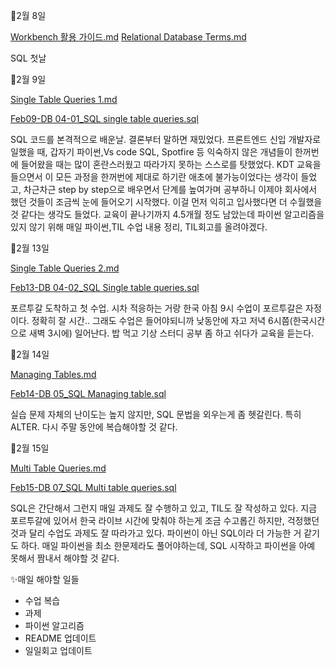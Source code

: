 📓2월 8일

[Workbench 활용 가이드.md](https://github.com/gata96/TIL/blob/master/MySQL/Workbench%20%ED%99%9C%EC%9A%A9%20%EA%B0%80%EC%9D%B4%EB%93%9C.md)
[Relational Database Terms.md](https://github.com/gata96/TIL/blob/master/MySQL/Relational%20Database%20Terms.md)

SQL 첫날

📓2월 9일

[Single Table Queries 1.md](https://github.com/gata96/TIL/blob/master/MySQL/Single%20Table%20Queries%201.md)

[Feb09-DB 04-01_SQL single table queries.sql](https://github.com/gata96/TIL/blob/master/MySQL/SQL_Practice/Feb09-DB%2004-01_SQL%20single%20table%20queries.sql)

SQL 코드를 본격적으로 배운날. 결론부터 말하면 재밌었다.
프론트엔드 신입 개발자로 일했을 때, 갑자기 파이썬,Vs code SQL, Spotfire 등 익숙하지 않은 개념들이 한꺼번에 들어왔을 때는 많이 혼란스러웠고 따라가지 못하는 스스로를 탓했었다. KDT 교육을 들으면서 이 모든 과정을 한꺼번에 제대로 하기란 애초에 불가능이었다는 생각이 들었고, 차근차근 step by step으로 배우면서 단계를 높여가며 공부하니 이제야 회사에서 했던 것들이 조금씩 눈에 들어오기 시작했다. 이걸 먼저 익히고 입사했다면 더 수월했을 것 같다는 생각도 들었다. 교육이 끝나기까지 4.5개월 정도 남았는데 파이썬 알고리즘을 있지 않기 위해 매일 파이썬,TIL 수업 내용 정리, TIL회고를 올려야겠다.

📓2월 13일

[Single Table Queries 2.md](https://github.com/gata96/TIL/blob/master/MySQL/Single%20Table%20Queries%202.md)

[Feb13-DB 04-02_SQL Single table queries.sql](https://github.com/gata96/TIL/blob/master/MySQL/SQL_Practice/Feb13-DB%2004-02_SQL%20Single%20table%20queries.sql)

포르투갈 도착하고 첫 수업. 시차 적응하는 거랑 한국 아침 9시 수업이 포르투갈은 자정이다. 정확히 잘 시간.. 그래도 수업은 들어야되니까 낮동안에 자고 저녁 6시쯤(한국시간으로 새벽 3시에) 일어난다. 밥 먹고 기상 스터디 공부 좀 하고 쉬다가 교육을 듣는다.


📓2월 14일

[Managing Tables.md](https://github.com/gata96/TIL/blob/master/MySQL/Managing%20Tables.md)

[Feb14-DB 05_SQL Managing table.sql](https://github.com/gata96/TIL/blob/master/MySQL/SQL_Practice/Feb14-DB%2005_SQL%20Managing%20table.sql)

실습 문제 자체의 난이도는 높지 않지만, SQL 문법을 외우는게 좀 헷갈린다. 특히 ALTER. 다시 주말 동안에 복습해야할 것 같다.

📓2월 15일

[Multi Table Queries.md](https://github.com/gata96/TIL/blob/master/MySQL/Multi%20Table%20Queries.md)

[Feb15-DB 07_SQL Multi table queries.sql](https://github.com/gata96/TIL/blob/master/MySQL/SQL_Practice/Feb15-DB%2007_SQL%20Multi%20table%20queries.sql)

SQL은 간단해서 그런지 매일 과제도 잘 수행하고 있고, TIL도 잘 작성하고 있다. 지금 포르투갈에 있어서 한국 라이브 시간에 맞춰야 하는게 조금 수고롭긴 하지만, 걱정했던 것과 달리 수업도 과제도 잘 따라가고 있다. 파이썬이 아닌 SQL이라 더 가능한 거 같기도 하다. 매일 파이썬을 최소 한문제라도 풀어야하는데, SQL 시작하고 파이썬을 아예 못해서 짬내서 해야할 것 같다.

✨매일 해야할 일들
- 수업 복습
- 과제
- 파이썬 알고리즘
- README 업데이트
- 일일회고 업데이트


